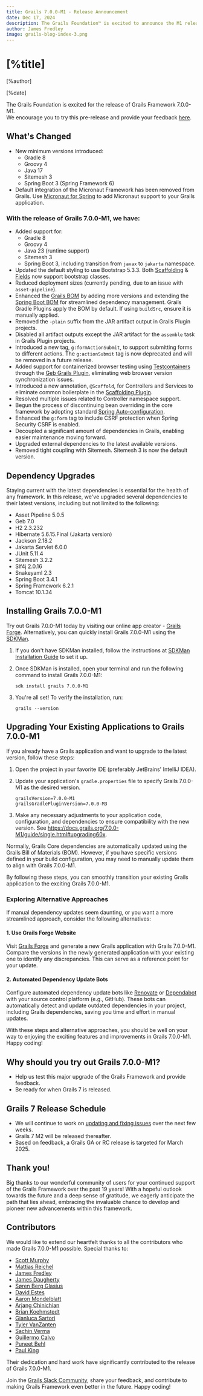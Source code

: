 ```yaml
---
title: Grails 7.0.0-M1 - Release Announcement
date: Dec 17, 2024
description: The Grails Foundation™ is excited to announce the M1 release of Grails Framework 7!
author: James Fredley
image: grails-blog-index-3.png
---
```


# [%title]

[%author]

[%date]

The Grails Foundation is excited for the release of Grails Framework 7.0.0-M1.\
We encourage you to try this pre-release and provide your feedback [here](https://github.com/grails/grails-core/issues).

## What's Changed
* New minimum versions introduced:
  * Gradle 8
  * Groovy 4
  * Java 17
  * Sitemesh 3
  * Spring Boot 3 (Spring Framework 6)
* Default integration of the Micronaut Framework has been removed from Grails. Use [Micronaut for Spring](https://micronaut-projects.github.io/micronaut-spring/latest/guide/) to add Micronaut support to your Grails application.

### With the release of Grails 7.0.0-M1, we have:
* Added support for:
  * Gradle 8
  * Groovy 4
  * Java 23 (runtime support)
  * Sitemesh 3
  * Spring Boot 3, including transition from `javax` to `jakarta` namespace.
* Updated the default styling to use Bootstrap 5.3.3. Both [Scaffolding](https://github.com/grails/scaffolding) & [Fields](https://github.com/gpc/fields) now support bootstrap classes.
* Reduced deployment sizes (currently pending, due to an issue with `asset-pipeline`).
* Enhanced the [Grails BOM](https://mvnrepository.com/artifact/org.grails/grails-bom) by adding more versions and extending the [Spring Boot BOM](https://mvnrepository.com/artifact/org.springframework.boot/spring-boot-dependencies) for streamlined dependency management. Grails Gradle Plugins apply the BOM by default. If using `buildSrc`, ensure it is manually applied.
* Removed the `-plain` suffix from the JAR artifact output in Grails Plugin projects.
* Disabled all artifact outputs except the JAR artifact for the `assemble` task in Grails Plugin projects.
* Introduced a new tag, `g:formActionSubmit`, to support submitting forms to different actions. The `g:actionSubmit` tag is now deprecated and will be removed in a future release.
* Added support for containerized browser testing using [Testcontainers](https://java.testcontainers.org/) through the [Geb Grails Plugin](https://github.com/grails/geb), eliminating web browser version synchronization issues. 
* Introduced a new annotation, `@Scaffold`, for Controllers and Services to eliminate common boilerplate in the [Scaffolding Plugin](https://github.com/grails/scaffolding).
* Resolved multiple issues related to Controller namespace support.
* Begun the process of discontinuing bean overriding in the core framework by adopting standard [Spring Auto-configuration](https://docs.spring.io/spring-boot/reference/using/auto-configuration.html).
* Enhanced the `g:form` tag to include CSRF protection when Spring Security CSRF is enabled.
* Decoupled a significant amount of dependencies in Grails, enabling easier maintenance moving forward.
* Upgraded external dependencies to the latest available versions.
* Removed tight coupling with Sitemesh. Sitemesh 3 is now the default version.

## Dependency Upgrades
Staying current with the latest dependencies is essential for the health of any framework. In this release, we've upgraded several dependencies to their latest versions, including but not limited to the following:

- Asset Pipeline 5.0.5
- Geb 7.0
- H2 2.3.232
- Hibernate 5.6.15.Final (Jakarta version)
- Jackson 2.18.2
- Jakarta Servlet 6.0.0
- JUnit 5.11.4
- Sitemesh 3.2.2
- Slf4j 2.0.16
- Snakeyaml 2.3
- Spring Boot 3.4.1
- Spring Framework 6.2.1
- Tomcat 10.1.34

## Installing Grails 7.0.0-M1
Try out Grails 7.0.0-M1 today by visiting our online app creator - [Grails Forge](https://start.grails.org/).
Alternatively, you can quickly install Grails 7.0.0-M1 using the [SDKMan](https://sdkman.io/).

1. If you don't have SDKMan installed, follow the instructions at [SDKMan Installation Guide](https://sdkman.io/install/) to set it up.
2. Once SDKMan is installed, open your terminal and run the following command to install Grails 7.0.0-M1:

    ```shell
    sdk install grails 7.0.0-M1
    ```

3. You're all set! To verify the installation, run:

    ```shell
    grails --version
    ```

## Upgrading Your Existing Applications to Grails 7.0.0-M1

If you already have a Grails application and want to upgrade to the latest version, follow these steps:

1. Open the project in your favorite IDE (preferably JetBrains' IntelliJ IDEA).
2. Update your application's `gradle.properties` file to specify Grails 7.0.0-M1 as the desired version.

    ```properties
    grailsVersion=7.0.0-M1
    grailsGradlePluginVersion=7.0.0-M3
    ```

3. Make any necessary adjustments to your application code, configuration, and dependencies to ensure compatibility with the new version. See https://docs.grails.org/7.0.0-M1/guide/single.html#upgrading60x.

Normally, Grails Core dependencies are automatically updated using the Grails Bill of Materials (BOM). However, if you have specific versions defined in your build configuration, you may need to manually update them to align with Grails 7.0.0-M1.

By following these steps, you can smoothly transition your existing Grails application to the exciting Grails 7.0.0-M1.

### Exploring Alternative Approaches

If manual dependency updates seem daunting, or you want a more streamlined approach, consider the following alternatives:

#### 1. Use Grails Forge Website

Visit [Grails Forge](https://start.grails.org) and generate a new Grails application with Grails 7.0.0-M1. Compare the versions in the newly generated application with your existing one to identify any discrepancies. This can serve as a reference point for your update.

#### 2. Automated Dependency Update Bots

Configure automated dependency update bots like [Renovate](https://docs.renovatebot.com/) or [Dependabot](https://dependabot.com/) with your source control platform (e.g., GitHub). These bots can automatically detect and update outdated dependencies in your project, including Grails dependencies, saving you time and effort in manual updates.

With these steps and alternative approaches, you should be well on your way to enjoying the exciting features and improvements in Grails 7.0.0-M1. Happy coding!

## Why should you try out Grails 7.0.0-M1?

- Help us test this major upgrade of the Grails Framework and provide feedback.
- Be ready for when Grails 7 is released.

## Grails 7 Release Schedule

- We will continue to work on [updating and fixing issues](https://github.com/orgs/grails/projects/3) over the next few weeks.
- Grails 7 M2 will be released thereafter. 
- Based on feedback, a Grails GA or RC release is targeted for March 2025.

## Thank you!
Big thanks to our wonderful community of users for your continued support of the Grails Framework over the past 19 years!
With a hopeful outlook towards the future and a deep sense of gratitude, we eagerly anticipate the path that lies ahead, embracing the invaluable chance to develop and pioneer new advancements within this framework.

## Contributors

We would like to extend our heartfelt thanks to all the contributors who made Grails 7.0.0-M1 possible. Special thanks to:

* [Scott Murphy](https://github.com/codeconsole)
* [Mattias Reichel](https://github.com/matrei)
* [James Fredley](https://github.com/jamesfredley)
* [James Daugherty](https://github.com/jdaugherty)
* [Søren Berg Glasius](https://github.com/sbglasius)
* [David Estes](https://github.com/davydotcom)
* [Aaron Mondelblatt](https://github.com/amondel2)
* [Arjang Chinichian](https://github.com/arjangch)
* [Brian Koehmstedt](https://github.com/bkoehm)
* [Gianluca Sartori](https://github.com/gsartori)
* [Tyler VanZanten](https://github.com/tylervz)
* [Sachin Verma](https://github.com/vsachinv)
* [Guillermo Calvo](https://github.com/guillermocalvo)
* [Puneet Behl](https://github.com/puneetbehl)
* [Paul King](https://github.com/paulk-asert)

Their dedication and hard work have significantly contributed to the release of Grails 7.0.0-M1.

Join the [Grails Slack Community](https://grails.slack.com), share your feedback, and contribute to making Grails Framework even better in the future. Happy coding!


